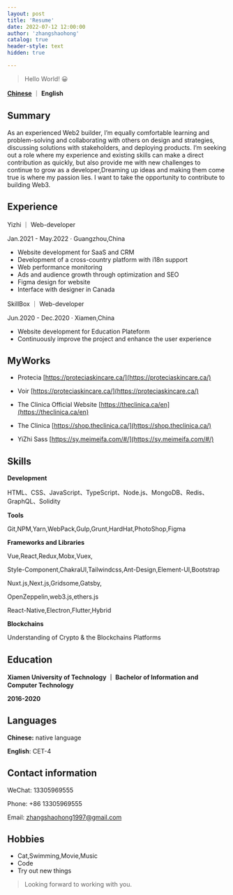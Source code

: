 ```yaml
---
layout: post
title: 'Resume'
date: 2022-07-12 12:00:00
author: 'zhangshaohong'
catalog: true
header-style: text
hidden: true

---
```



> Hello World! 😀

[**Chinese**](/2022/07/12/resumeZh/) ｜ **English**

## Summary

As an experienced Web2 builder, I’m equally comfortable learning and problem-solving and collaborating with others on design and strategies, discussing solutions with stakeholders, and deploying products. I’m seeking out a role where my experience and existing skills can make a direct contribution as quickly, but also provide me with new challenges to continue to grow as a developer,Dreaming up ideas and making them come true is where my passion lies. I want to take the opportunity to contribute to building Web3.


## Experience

Yizhi ｜ Web-developer

Jan.2021 - May.2022 · Guangzhou,China

- Website development for SaaS and CRM
- Development of a cross-country platform with i18n support
- Web performance monitoring
- Ads and audience growth through optimization and SEO
- Figma design for website
- Interface with designer in Canada

SkillBox ｜ Web-developer

Jun.2020 - Dec.2020 · Xiamen,China

- Website development for Education Plateform
- Continuously improve the project and enhance the user experience


## MyWorks

- Protecia  [https://proteciaskincare.ca/](https://proteciaskincare.ca/)

- Voir  [https://proteciaskincare.ca/](https://proteciaskincare.ca/)

- The Clinica Official Website  [https://theclinica.ca/en](https://theclinica.ca/en)

- The Clinica  [https://shop.theclinica.ca/](https://shop.theclinica.ca/)
  
- YiZhi Sass [https://sy.meimeifa.com/#/](https://sy.meimeifa.com/#/)

## Skills

**Development**

HTML、CSS、JavaScript、TypeScript、Node.js、MongoDB、Redis、
GraphQL、Solidity

**Tools**

Git,NPM,Yarn,WebPack,Gulp,Grunt,HardHat,PhotoShop,Figma

**Frameworks and Libraries**

Vue,React,Redux,Mobx,Vuex,

Style-Component,ChakraUI,Tailwindcss,Ant-Design,Element-UI,Bootstrap

Nuxt.js,Next.js,Gridsome,Gatsby,

OpenZeppelin,web3.js,ethers.js

React-Native,Electron,Flutter,Hybrid

**Blockchains**

Understanding of Crypto & the Blockchains Platforms


## Education

**Xiamen University of Technology ｜ Bachelor of Information and Computer Technology**

**2016-2020**


## Languages

**Chinese:** native language

**English**: CET-4


## Contact information

WeChat: 13305969555

Phone: +86 13305969555

Email: zhangshaohong1997@gmail.com

## Hobbies

- Cat,Swimming,Movie,Music
- Code
- Try out new things



> Looking forward to working with you.
